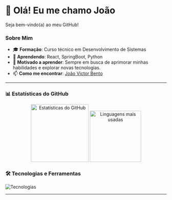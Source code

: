 # 👋 Olá! Eu me chamo João
Seja bem-vindo(a) ao meu GitHub!

### Sobre Mim
- 🎓 **Formação**: Curso técnico em Desenvolvimento de Sistemas
- 🌱 **Aprendendo**: React, SpringBoot, Python
- 🚀 **Motivado a aprender**: Sempre em busca de aprimorar minhas habilidades e explorar novas tecnologias.
- 📫 **Como me encontrar**: [João Victor Bento](www.linkedin.com/in/joão-victor-20593433a)


---
### 📊 Estatísticas do GitHub

<div align="center">
  <img src="https://github-readme-stats.vercel.app/api?username=jotavLabs&show_icons=true&theme=radical&hide_border=true&bg_color=0D1117&title_color=F72585&icon_color=F72585" alt="Estatísticas do GitHub" height="180em"/>
  <img src="https://github-readme-stats.vercel.app/api/top-langs/?username=jotavLabs&layout=compact&theme=radical&hide_border=true&bg_color=0D1117&title_color=F72585&icon_color=F72585" alt="Linguagens mais usadas" height="160em"/>
</div>

### 🛠️ Tecnologias e Ferramentas

<p align="left">
  <img src="https://skillicons.dev/icons?i=java,spring,python,js,html,css,mysql,react,git,github,vscode,eclipse,anaconda&theme=dark" alt="Tecnologias" />
</p>

---

